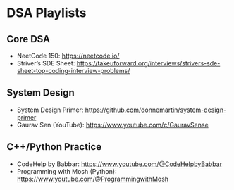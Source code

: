 # DSA Playlists

## Core DSA
- NeetCode 150: https://neetcode.io/
- Striver’s SDE Sheet: https://takeuforward.org/interviews/strivers-sde-sheet-top-coding-interview-problems/

## System Design
- System Design Primer: https://github.com/donnemartin/system-design-primer
- Gaurav Sen (YouTube): https://www.youtube.com/c/GauravSense

## C++/Python Practice
- CodeHelp by Babbar: https://www.youtube.com/@CodeHelpbyBabbar
- Programming with Mosh (Python): https://www.youtube.com/@ProgrammingwithMosh
